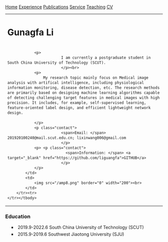 <html lang="en">
<head>
<link rel="shortcut icon" href="myIcon.ico">
<meta http-equiv="Content-Type" content="text/html;charset=utf-8" />

<meta name="keywords" content="Gunagfa Li, Li Guangfa, Guangfa, Guangzhou, South China University of Technology, SCUT, Sensing, Machine Learning, Medical Image, Healthcare"> 
<meta name="description" content="Gunagfa Li is a postgraduate at SCUT.">
<title>Gunagfa Li Homepage</title>

</head>
<body>

<nav class="navbar navbar-dark navbar-expand-lg fixed-top">
    <div id="layout-menu">
        <a href="#">Home</a>
        <a href="#experience">Experience</a>
        <a href="#publications">Publications</a>
        <a href="#service">Service</a>
        <a href="#teaching">Teaching</a>
        <a href="">CV</a>
    </div>
</nav>


<table>
	<tbody>
		<tr>
			<td width="670">
				<div id="toptitle">					
					<h1>Gunagfa Li</h1><h1>
				</h1></div>

				<p>
                        	I am currently a postgraduate student in South China University of Technology (SCUT).
                    		</p><br>
				<p>
					My research topic mainly focus on Medical image analysis with artifical intelligence, including physiological information monitoring, disease detection, etc. The research methods are primarily based on designing machine learning algorithms capable of detecting challenging target features in medical images with high precision. It includes, for example, self-supervised learning, feature-oriented label design, and efficient lightweight network design.
			
				</p>
				<p class="contact">
                            <span>Email: </span> 201920100240@mail.scut.edu.cn; lixinwang006@gmail.com
                        	</p>
				<p> <p class="contact"> 
                              <span>Information: </span> <a target="_blank" href="https://github.com/liguangfa">GITHUB</a>
                        	</p>
				</p>
			</td>
			<td>
				<img src="/amp8.png" border="0" width="200"><br>
			</td>
		</tr><tr>
	</tr></tbody>
</table>


<!-- line -->
<div class="line"></div>
<div class="line"></div>
<!-- main body -->
<div id="content">
<div id="experience" class="cv-section">
    <!-- Education -->
    <h3> Education</h3>
	<li style="list-style-type:square; margin-left:20px; margin-bottom:5px; display:list-item">
	    2019.9-2022.6 South China University of Technology (SCUT) 
	</li>
	<li style="list-style-type:square; margin-left:20px; margin-bottom:5px; display:list-item">
	    2015.9-2019.6 Southwest Jiaotong University (SJU)
	</li>
    <br>
    <!-- line -->

